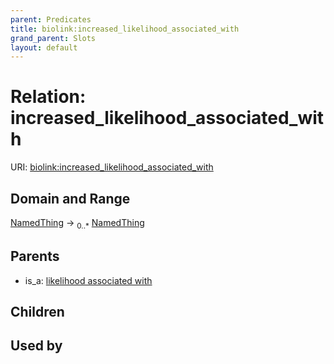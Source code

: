 ```yaml
---
parent: Predicates
title: biolink:increased_likelihood_associated_with
grand_parent: Slots
layout: default
---
```


# Relation: increased_likelihood_associated_with




URI: [biolink:increased_likelihood_associated_with](https://w3id.org/biolink/increased_likelihood_associated_with)

## Domain and Range

[NamedThing](NamedThing.md) ->  <sub>0..\*</sub> [NamedThing](NamedThing.md)

## Parents

 *  is_a: [likelihood associated with](likelihood_associated_with.md)

## Children


## Used by


